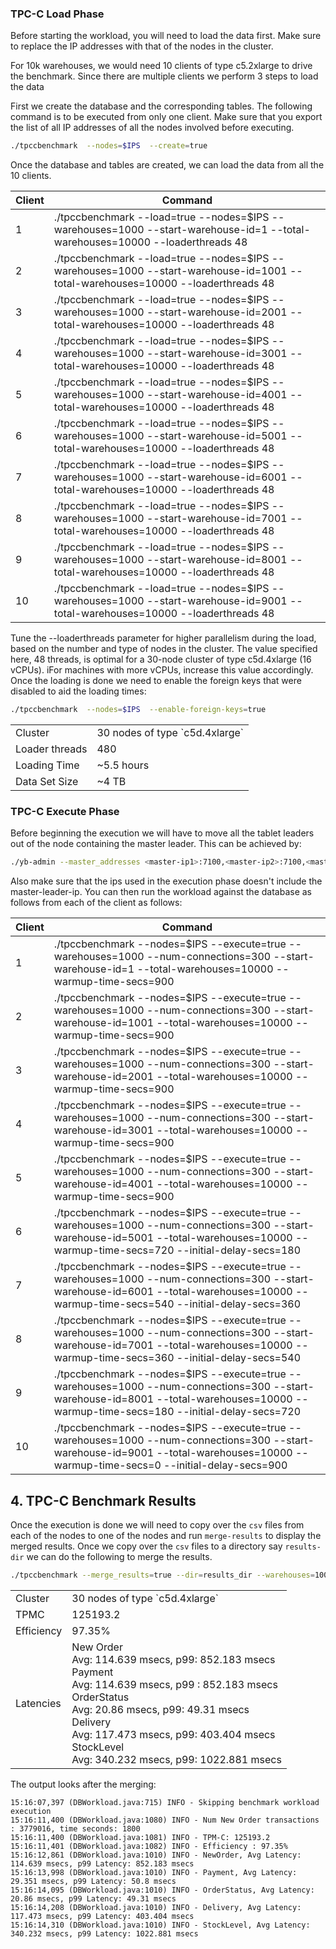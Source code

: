 ### TPC-C Load Phase

Before starting the workload, you will need to load the data first. Make sure
to replace the IP addresses with that of the nodes in the cluster.

For 10k warehouses, we would need 10 clients of type c5.2xlarge to drive the benchmark.
Since there are multiple clients we perform 3 steps to load the data

First we create the database and the corresponding tables. The following command is to be executed from only one client.
Make sure that you export the list of all IP addresses of all the nodes involved before executing.

```sh
./tpccbenchmark  --nodes=$IPS  --create=true
```

Once the database and tables are created, we can load the data from all the 10 clients.


| Client | Command
-------------|-----------|
1  |  ./tpccbenchmark --load=true --nodes=$IPS --warehouses=1000 --start-warehouse-id=1    --total-warehouses=10000 --loaderthreads 48
2  |  ./tpccbenchmark --load=true --nodes=$IPS --warehouses=1000 --start-warehouse-id=1001 --total-warehouses=10000 --loaderthreads 48
3  |  ./tpccbenchmark --load=true --nodes=$IPS --warehouses=1000 --start-warehouse-id=2001 --total-warehouses=10000 --loaderthreads 48
4  |  ./tpccbenchmark --load=true --nodes=$IPS --warehouses=1000 --start-warehouse-id=3001 --total-warehouses=10000 --loaderthreads 48
5  |  ./tpccbenchmark --load=true --nodes=$IPS --warehouses=1000 --start-warehouse-id=4001 --total-warehouses=10000 --loaderthreads 48
6  |  ./tpccbenchmark --load=true --nodes=$IPS --warehouses=1000 --start-warehouse-id=5001 --total-warehouses=10000 --loaderthreads 48
7  |  ./tpccbenchmark --load=true --nodes=$IPS --warehouses=1000 --start-warehouse-id=6001 --total-warehouses=10000 --loaderthreads 48
8  |  ./tpccbenchmark --load=true --nodes=$IPS --warehouses=1000 --start-warehouse-id=7001 --total-warehouses=10000 --loaderthreads 48
9  |  ./tpccbenchmark --load=true --nodes=$IPS --warehouses=1000 --start-warehouse-id=8001 --total-warehouses=10000 --loaderthreads 48
10 |  ./tpccbenchmark --load=true --nodes=$IPS --warehouses=1000 --start-warehouse-id=9001 --total-warehouses=10000 --loaderthreads 48


Tune the --loaderthreads parameter for higher parallelism during the load, based on the number and type of nodes in the cluster. The value specified here, 48 threads, is optimal for a 30-node cluster of type c5d.4xlarge (16 vCPUs). iFor machines with more vCPUs, increase this value accordingly.
Once the loading is done we need to enable the foreign keys that were disabled to aid the loading times:

```sh
./tpccbenchmark  --nodes=$IPS  --enable-foreign-keys=true
```

<table>
  <tbody>
    <tr>
      <td>Cluster</td>
      <td>30 nodes of type `c5d.4xlarge`</td>
    </tr>
    <tr>
      <td>Loader threads</td>
      <td>480</td>
    </tr>
    <tr>
      <td>Loading Time</td>
      <td>~5.5 hours</td>
    </tr>
    <tr>
      <td>Data Set Size</td>
      <td>~4 TB</td>
    </tr>
  </tbody>
</table>

### TPC-C Execute Phase

Before beginning the execution we will have to move all the tablet leaders out of the node containing the master leader. This can be achieved by:

```sh
./yb-admin --master_addresses <master-ip1>:7100,<master-ip2>:7100,<master-ip3>:7100 change_leader_blacklist ADD <master-leader-ip>
```

Also make sure that the ips used in the execution phase doesn't include the master-leader-ip.
You can then run the workload against the database as follows from each of the client as follows:

| Client | Command
-------------|-----------|
1  | ./tpccbenchmark  --nodes=$IPS --execute=true --warehouses=1000 --num-connections=300 --start-warehouse-id=1    --total-warehouses=10000 --warmup-time-secs=900
2  | ./tpccbenchmark  --nodes=$IPS --execute=true --warehouses=1000 --num-connections=300 --start-warehouse-id=1001 --total-warehouses=10000 --warmup-time-secs=900
3  | ./tpccbenchmark  --nodes=$IPS --execute=true --warehouses=1000 --num-connections=300 --start-warehouse-id=2001 --total-warehouses=10000 --warmup-time-secs=900
4  | ./tpccbenchmark  --nodes=$IPS --execute=true --warehouses=1000 --num-connections=300 --start-warehouse-id=3001 --total-warehouses=10000 --warmup-time-secs=900
5  | ./tpccbenchmark  --nodes=$IPS --execute=true --warehouses=1000 --num-connections=300 --start-warehouse-id=4001 --total-warehouses=10000 --warmup-time-secs=900
6  | ./tpccbenchmark  --nodes=$IPS --execute=true --warehouses=1000 --num-connections=300 --start-warehouse-id=5001 --total-warehouses=10000 --warmup-time-secs=720 --initial-delay-secs=180
7  | ./tpccbenchmark  --nodes=$IPS --execute=true --warehouses=1000 --num-connections=300 --start-warehouse-id=6001 --total-warehouses=10000 --warmup-time-secs=540 --initial-delay-secs=360
8  | ./tpccbenchmark  --nodes=$IPS --execute=true --warehouses=1000 --num-connections=300 --start-warehouse-id=7001 --total-warehouses=10000 --warmup-time-secs=360 --initial-delay-secs=540
9  | ./tpccbenchmark  --nodes=$IPS --execute=true --warehouses=1000 --num-connections=300 --start-warehouse-id=8001 --total-warehouses=10000 --warmup-time-secs=180 --initial-delay-secs=720
10 | ./tpccbenchmark  --nodes=$IPS --execute=true --warehouses=1000 --num-connections=300 --start-warehouse-id=9001 --total-warehouses=10000 --warmup-time-secs=0   --initial-delay-secs=900

## 4. TPC-C Benchmark Results

Once the execution is done we will need to copy over the `csv` files from each of the nodes to one of the nodes and run `merge-results` to display the merged results.
Once we copy over the `csv` files to a directory say `results-dir` we can do the following to merge the results.

```sh
./tpccbenchmark --merge_results=true --dir=results_dir --warehouses=10000
```

<table>
  <tbody>
    <tr>
      <td>Cluster</td>
      <td>30 nodes of type `c5d.4xlarge`</td>
    </tr>
    <tr>
      <td>TPMC</td>
      <td>125193.2</td>
    </tr>
    <tr>
      <td>Efficiency</td>
      <td>97.35%</td>
    </tr>
    <tr>
      <td>Latencies</td>
      <td>
        New Order<br />
        Avg: 114.639 msecs, p99: 852.183 msecs<br />
        Payment<br />
        Avg: 114.639 msecs, p99 : 852.183 msecs<br />
        OrderStatus<br />
        Avg: 20.86 msecs, p99: 49.31 msecs<br />
        Delivery<br />
        Avg: 117.473 msecs, p99: 403.404 msecs<br />
        StockLevel<br />
        Avg: 340.232 msecs, p99: 1022.881 msecs
      </td>
    </tr>
  </tbody>
</table>

The output looks after the merging:


```
15:16:07,397 (DBWorkload.java:715) INFO - Skipping benchmark workload execution
15:16:11,400 (DBWorkload.java:1080) INFO - Num New Order transactions : 3779016, time seconds: 1800
15:16:11,400 (DBWorkload.java:1081) INFO - TPM-C: 125193.2
15:16:11,401 (DBWorkload.java:1082) INFO - Efficiency : 97.35%
15:16:12,861 (DBWorkload.java:1010) INFO - NewOrder, Avg Latency: 114.639 msecs, p99 Latency: 852.183 msecs
15:16:13,998 (DBWorkload.java:1010) INFO - Payment, Avg Latency: 29.351 msecs, p99 Latency: 50.8 msecs
15:16:14,095 (DBWorkload.java:1010) INFO - OrderStatus, Avg Latency: 20.86 msecs, p99 Latency: 49.31 msecs
15:16:14,208 (DBWorkload.java:1010) INFO - Delivery, Avg Latency: 117.473 msecs, p99 Latency: 403.404 msecs
15:16:14,310 (DBWorkload.java:1010) INFO - StockLevel, Avg Latency: 340.232 msecs, p99 Latency: 1022.881 msecs
```
